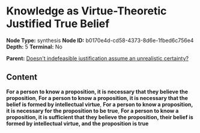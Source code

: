 # Knowledge as Virtue-Theoretic Justified True Belief

**Node Type:** synthesis
**Node ID:** b0170e4d-cd58-4373-8d6e-1fbed6c756e4
**Depth:** 5
**Terminal:** No

**Parent:** [Doesn't indefeasible justification assume an unrealistic certainty?](doesnt-indefeasible-justification-assume-an-unrealistic-certainty-antithesis-530846a7-f5fd-4a74-aad8-6af2e49eacbe.md)

## Content

**For a person to know a proposition, it is necessary that they believe the proposition**, **For a person to know a proposition, it is necessary that the belief is formed by intellectual virtue**, **For a person to know a proposition, it is necessary for the proposition to be true**, **For a person to know a proposition, it is sufficient that they believe the proposition, their belief is formed by intellectual virtue, and the proposition is true**
